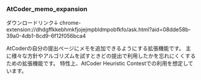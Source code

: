 ### AtCoder_memo_expansion

ダウンロードリンク↓
chrome-extension://dhdgffkkebhmkfjojejmpbldmpobfkfo/ask.html?aid=08dde58b-39a0-4db1-8cd9-6f12f056bca4


AtCoderの自分の提出ページにメモを追加できるようにする拡張機能です。
主に様々な方針やアルゴリズムを試すときどの提出で利用したかを忘れにくくするための拡張機能です。
特性上、AtCoder Heuristic Contestでの利用を想定しています。
